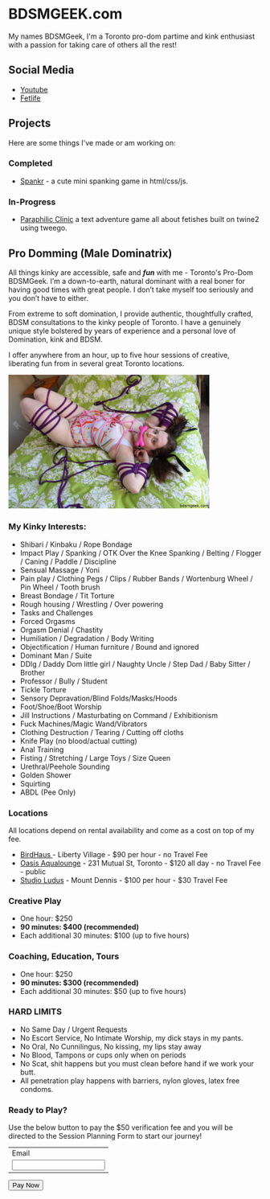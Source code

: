 <head>
  <link rel="shortcut icon" type="image/png" href="/assets/img/favicon.ico">
</head>

# BDSMGEEK.com

My names BDSMGeek, I'm a Toronto pro-dom partime and kink enthusiast with a passion for taking care of others all the rest!

## Social Media

* [Youtube](https://www.youtube.com/bdsmgeek)
* [Fetlife](https://fetlife.com/users/1046777)

## Projects

Here are some things I've made or am working on:

### Completed

* [Spankr](https://bdsmgeek.github.io/spankr/) - a cute mini spanking game in html/css/js.

### In-Progress

* [Paraphilic Clinic](https://bdsmgeek.github.io/paraphilic-clinic/) a text adventure game all about fetishes built on twine2 using tweego.


## Pro Domming (Male Dominatrix)

All things kinky are accessible, safe and **_fun_** with me - Toronto's Pro-Dom BDSMGeek. I’m a down-to-earth, natural dominant with a real boner for having good times with great people. I don’t take myself too seriously and you don’t have to either.

From extreme to soft domination, I provide authentic, thoughtfully crafted, BDSM consultations to the kinky people of Toronto. I have a genuinely unique style bolstered by years of experience and a personal love of Domination, kink and BDSM.

I offer anywhere from an hour, up to five hour sessions of creative, liberating fun from in several great Toronto locations.

<img src="assets/img/alice_puppy_rope_1.jpg" width="400" alt="Image of a cute girl in rope.">

### My Kinky Interests:

* Shibari / Kinbaku / Rope Bondage
* Impact Play / Spanking / OTK Over the Knee Spanking / Belting / Flogger / Caning / Paddle / Discipline
* Sensual Massage / Yoni
* Pain play / Clothing Pegs / Clips / Rubber Bands / Wortenburg Wheel / Pin Wheel / Tooth brush
* Breast Bondage  / Tit Torture
* Rough housing / Wrestling / Over powering
* Tasks and Challenges
* Forced Orgasms
* Orgasm Denial / Chastity
* Humiliation / Degradation / Body Writing
* Objectification / Human furniture / Bound and ignored
* Dominant Man / Suite
* DDlg / Daddy Dom little girl / Naughty Uncle / Step Dad / Baby Sitter / Brother
* Professor / Bully / Student
* Tickle Torture
* Sensory Depravation/Blind Folds/Masks/Hoods
* Foot/Shoe/Boot Worship
* Jill Instructions / Masturbating on Command / Exhibitionism
* Fuck Machines/Magic Wand/Vibrators
* Clothing Destruction / Tearing / Cutting off cloths
* Knife Play (no blood/actual cutting)
* Anal Training
* Fisting / Stretching / Large Toys / Size Queen
* Urethral/Peehole Sounding
* Golden Shower
* Squirting
* ABDL (Pee Only)

### Locations

All locations depend on rental availability and come as a cost on top of my fee.

* [BirdHaus ](https://www.birdhausto.com/)- Liberty Village - $90 per hour - no Travel Fee
* [Oasis Aqualounge](https://oasisaqualounge.com/) -  231 Mutual St, Toronto - $120 all day - no Travel Fee - public 
* [Studio Ludus](https://torontodungeonrental.com/studio-ludus/) - Mount Dennis - $100 per hour - $30 Travel Fee

### Creative Play

* One hour: $250
* **90 minutes: $400 (recommended)**
* Each additional 30 minutes: $100 (up to five hours)

### Coaching, Education, Tours

* One hour: $250
* **90 minutes: $300 (recommended)**
* Each additional 30 minutes: $50 (up to five hours)

### HARD LIMITS

* No Same Day / Urgent Requests
* No Escort Service, No Intimate Worship, my dick stays in my pants.
* No Oral, No Cunnilingus, No kissing, my lips stay away
* No Blood, Tampons or cups only when on periods
* No Scat, shit happens but you must clean before hand if we work your butt.
* All penetration play happens with barriers, nylon gloves, latex free condoms.

### Ready to Play?

Use the below button to pay the $50 verification fee and you will be directed to the Session Planning Form to start our journey!

<!-- PayPal Button -->
<form action="https://www.paypal.com/cgi-bin/webscr" method="post" target="_top">
  <input type="hidden" name="cmd" value="_s-xclick" />
  <input type="hidden" name="hosted_button_id" value="JDPQSEYUB395L" />
  <table>
    <tr>
      <td>
        <input type="hidden" name="on0" value="Email"/>
        Email
      </td>
    </tr>
    <tr>
      <td>
        <input type="text" name="os0" maxLength="200" />
      </td>
    </tr>
  </table>
  <input type="hidden" name="currency_code" value="CAD" />
  <input type="button" name="submit" title="PayPal - The safer, easier way to pay online!" alt="Pay Now" value="Pay Now" />
</form>
